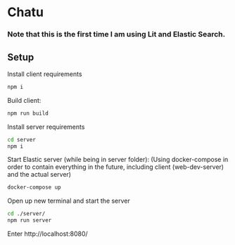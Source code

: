 # Chatu

### Note that this is the first time I am using Lit and Elastic Search.

## Setup

Install client requirements

```bash
npm i
```

Build client:

```bash
npm run build
```

Install server requirements

```bash
cd server
npm i
```

Start Elastic server (while being in server folder):
(Using docker-compose in order to contain everything in the future, including client (web-dev-server) and the actual server)

```bash
docker-compose up
```

Open up new terminal and start the server

```bash
cd ./server/
npm run server
```

Enter http://localhost:8080/
